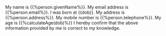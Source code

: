 
My name is {{%person.givenName%}}. My email address is {{%person.email%}}.
I was born at {{dob}}. My address is {{%person.address%}}.
My mobile number is {{%person.telephone%}}. My age is {{%calculateAge(dob)%}}
I hereby confirm that the above information provided by me is correct to my knowledge.